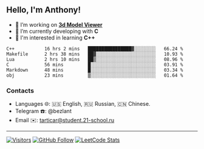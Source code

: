 ## Hello, I'm Anthony!
 
- 🔭 I’m working on **[3d Model Viewer](https://github.com/bezlant/s21_3d_model_viewer)**
- 🌱 I’m currently developing with **C**
- 🧐 I'm interested in learning **C++**

<!--START_SECTION:waka-->

```text
C++           16 hrs 2 mins   ████████████████▓░░░░░░░░   66.24 %
Makefile      2 hrs 38 mins   ██▓░░░░░░░░░░░░░░░░░░░░░░   10.93 %
Lua           2 hrs 10 mins   ██▒░░░░░░░░░░░░░░░░░░░░░░   08.96 %
C             56 mins         █░░░░░░░░░░░░░░░░░░░░░░░░   03.91 %
Markdown      48 mins         █░░░░░░░░░░░░░░░░░░░░░░░░   03.34 %
obj           23 mins         ▒░░░░░░░░░░░░░░░░░░░░░░░░   01.64 %
```

<!--END_SECTION:waka-->
### Contacts
- Languages 🌐: 🇺🇸 English, 🇷🇺 Russian, 🇨🇳 Chinese.
- Telegram ☎️: @bezlant
- Email ✉️: tarticar@student.21-school.ru
---
[![Visitors](https://shields-io-visitor-counter.herokuapp.com/badge?page=bezlant.bezlant&label=visitors&logo=Codeforces&style=for-the-badge&labelColor=black&color=forestgreen)](https://www.youtube.com/watch?v=dQw4w9WgXcQ)
[![GitHub Follow](https://img.shields.io/github/followers/bezlant?label=follow&logo=github&style=for-the-badge&labelColor=black)](https://github.com/bezlant)
[![LeetCode Stats](https://img.shields.io/badge/dynamic/json?style=for-the-badge&labelColor=black&color=darkorange&label=Solved&query=solvedOverTotal&url=https%3A%2F%2Fleetcode-badge.vercel.app%2Fapi%2Fusers%2Fbezlant&logo=leetcode&logoColor=yellow)](https://leetcode.com/bezlant/)
